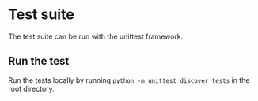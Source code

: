 # Test suite

The test suite can be run with the unittest framework.

## Run the test

Run the tests locally by running `python -m unittest discover tests` in the root directory.
